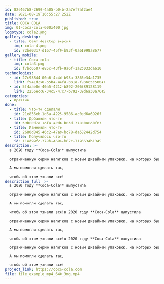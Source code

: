 ```yaml
---
id: 82e467b8-2690-4a05-b04b-2a7ef7af2ae4
date: 2021-08-19T16:55:27.252Z
published: true
title: COCA COLA
img: 01-coca-cola-600x400.jpg
logotype: cola2.png
gallery_desktop:
  - title: Сайт desktop версия
    img: cola-4.png
    id: 72be0317-d167-45f0-b93f-0a61998a8677
gallery_mobile:
  - title: Coca cola
    img: cola3.png
    id: f7bc6507-e85c-43fb-9a6f-1a2c033da610
technologies:
  - id: 27c93844-00a6-4c4d-b93a-3866e34a1735
    link: f941d250-35b4-44fa-b81a-f986c5c56047
  - id: 5f4aae0e-40a5-4212-b892-206589128119
    link: 2256ecc6-34c5-47c7-b792-39d6a30a7645
categories:
  - Креатив
done:
  - title: Что-то сделали
    id: 21e856eb-1d6a-4225-9586-ac0ed6a6926f
  - title: Добавили что-то
    id: 59bced7a-18f4-4ed6-be5d-77abb8c8bfe7
  - title: Изменили что-то
    id: 2680d845-46c2-47a9-bc78-da582442d754
  - title: Получилось что-то
    id: 11ed99fc-378b-468a-b67c-7193634b1345
description: >-
  в 2020 году **Coca-Cola** выпустила 

  ограниченную серию напитков с новым дизайном упаковок, на которых были написаны необычные комплименты. 

  А мы помогли сделать так, 

  чтобы об этом узнали все!
description_full: >-
  в 2020 году **Coca-Cola** выпустила 

  ограниченную серию напитков с новым дизайном упаковок, на которых были написаны необычные комплименты. 

  А мы помогли сделать так, 

  чтобы об этом узнали все!в 2020 году **Coca-Cola** выпустила 

  ограниченную серию напитков с новым дизайном упаковок, на которых были написаны необычные комплименты. 

  А мы помогли сделать так, 

  чтобы об этом узнали все!в 2020 году **Coca-Cola** выпустила 

  ограниченную серию напитков с новым дизайном упаковок, на которых были написаны необычные комплименты. 

  А мы помогли сделать так, 

  чтобы об этом узнали все!
project_link: https://coca-cola.com
file: file_example_mp4_640_3mg.mp4
---
```

